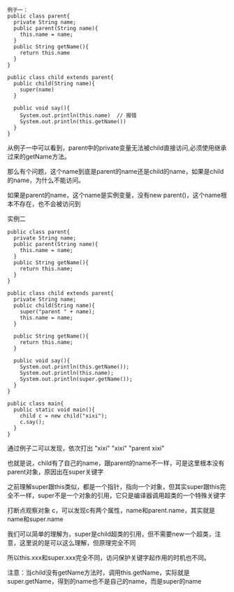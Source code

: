 ```
例子一：
public class parent{
  private String name;
  public parent(String name){
    this.name = name;
  }
  public String getName(){
    return this.name
  }
}

public class child extends parent{
  public child(String name){
    super(name)
  }
  
  public void say(){
    System.out.println(this.name)  // 报错
    System.out.println(this.getName())
  }
}
```
从例子一中可以看到，parent中的private变量无法被child直接访问,必须使用继承过来的getName方法。

那么有个问题，这个name到底是parent的name还是child的name，如果是child的name，为什么不能访问。

如果是parent的name，这个name是实例变量，没有new parent()，这个name根本不存在，也不会被访问到

实例二
```
public class parent{
  private String name;
  public parent(String name){
    this.name = name;
  }
  public String getName(){
    return this.name;
  }
}

public class child extends parent{
  private String name;
  public child(String name){
    super("parent " + name);
    this.name = name;
  }
  
  public String getName(){
    return this.name;
  }
  
  public void say(){
    System.out.println(this.getName());
    System.out.println(this.name);
    System.out.println(super.getName());
  }
}

public class main{
  public static void main(){
    child c = new child("xixi");
    c.say();
  }
}
```
通过例子二可以发现，依次打出 "xixi" "xixi" "parent xixi"

也就是说，child有了自己的name，跟parent的name不一样，可是这里根本没有parent对象，原因出在super关键字

之前理解super跟this类似，都是一个指针，指向一个对象，但其实super跟this完全不一样，super不是一个对象的引用，它只是编译器调用超类的一个特殊关键字

打断点观察对象 c，可以发现c有两个属性，name和parent.name，其实就是name和super.name

我们可以简单的理解为，super是child超类的引用，但不需要new一个超类，注意，这里说的是可以这么理解，但原理完全不同

所以this.xxx和super.xxx完全不同，访问保护关键字起作用的时机也不同。

注意：当child没有getName方法时，调用this.getName，实际就是 super.getName，得到的name也不是自己的name，而是super的name



